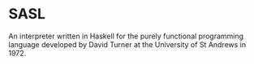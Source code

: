 # SASL
An interpreter written in Haskell for the purely functional programming language developed by David Turner at the University of St Andrews in 1972.
